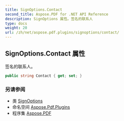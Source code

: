 ```yaml
---
title: SignOptions.Contact
second_title: Aspose.PDF for .NET API Reference
description: SignOptions 属性。签名的联系人
type: docs
weight: 20
url: /zh/net/aspose.pdf.plugins/signoptions/contact/
---
```

## SignOptions.Contact 属性

签名的联系人。

```csharp
public string Contact { get; set; }
```

### 另请参阅

* 类 [SignOptions](../)
* 命名空间 [Aspose.Pdf.Plugins](../../../aspose.pdf.plugins/)
* 程序集 [Aspose.PDF](../../../)